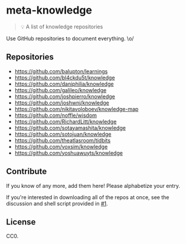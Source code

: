 # meta-knowledge

> 💡 A list of knowledge repositories

Use GitHub repositories to document everything. \o/

## Repositories

- https://github.com/balupton/learnings
- https://github.com/bl4ckdu5t/knowledge
- https://github.com/daniphilia/knowledge
- https://github.com/galileo/knowledge
- https://github.com/joshpierro/knowledge
- https://github.com/joshwnj/knowledge
- https://github.com/nikitavoloboev/knowledge-map
- https://github.com/noffle/wisdom
- https://github.com/RichardLitt/knowledge
- https://github.com/sotayamashita/knowledge
- https://github.com/sotojuan/knowledge
- https://github.com/theatlasroom/tidbits
- https://github.com/voxsim/knowledge
- https://github.com/yoshuawuyts/knowledge

## Contribute

If you know of any more, add them here! Please alphabetize your entry.

If you're interested in downloading all of the repos at once, see the discussion and shell script provided in [#1](https://github.com/RichardLitt/meta-knowledge/issues/1).

## License

CC0.
